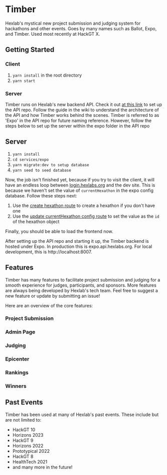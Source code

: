 # Timber

Hexlab's mystical new project submission and judging system for hackathons and other events. Goes by
many names such as Ballot, Expo, and Timber. Used most recently at HackGT X.

## Getting Started

### Client

1. `yarn install` in the root directory
2. `yarn start`

### Server

Timber runs on Hexlab's new backend API. Check it out [at this link](https://github.com/HackGT/api)
to set up the API repo. Follow the guide in the wiki to understand the architecture of the API and
how Timber works behind the scenes. Timber is referred to as 'Expo' in the API repo for future
naming reference. However, follow the steps below to set up the server within the expo folder in the API repo

## Server
1. `yarn install`
2. `cd services/expo`
3. `yarn migrate:dev to setup database`
5. `yarn seed to seed database`

Now, the job isn't finished yet, because if you try to visit the client, it will have an endless loop
between [login.hexlabs.org](https://login.hexlabs.org) and the dev site. This is because we haven't
set the value of `currentHexathon` in the expo config database. Follow these steps next:

1. Use the [create hexathon route](https://docs.hexlabs.org/#/hexathons/post_hexathons) to create a hexathon if you don't have one
2. Use the [update currentHexathon config route](https://github.com/HackGT/api/blob/main/services/expo/src/routes/config.ts#L106)
to set the value as the `id` of the hexathon object

Finally, you should be able to load the frontend now.

After setting up the API repo and starting it up, the Timber backend is hosted under Expo. In
production this is expo.api.hexlabs.org. For local development, this is http://localhost:8007.

## Features

Timber has many features to facilitate project submission and judging for a smooth experience for
judges, participants, and sponsors. More features are always being developed by Hexlab's tech team.
Feel free to suggest a new feature or update by submitting an issue!

Here are an overview of the core features:

### Project Submission

### Admin Page

### Judging

### Epicenter

### Rankings

### Winners

## Past Events

Timber has been used at many of Hexlab's past events. These include but are not limited to:
- HackGT 10
- Horizons 2023
- HackGT 9
- Horizons 2022
- Prototypical 2022
- HackGT 8
- HealthTech 2021
- and many more in the future!
